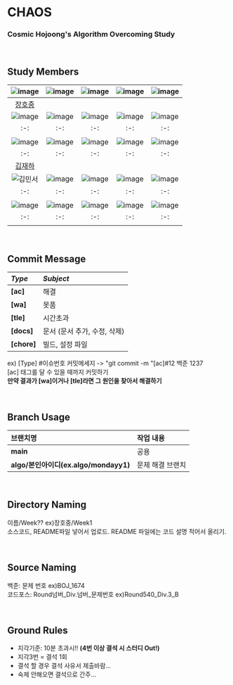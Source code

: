 # CHAOS
### Cosmic Hojoong's Algorithm Overcoming Study

</br>

## Study Members

|![image](https://avatars.githubusercontent.com/u/128250130?v=4)|![image]()|![image]()|![image]()|![image]()|
|:-:|:-:|:-:|:-:|:-:|
|[장호중](https://github.com/mondayy1)|[]()|[]()|[]()|[]()|
|![image]()|![image]()|![image]()|![image]()|![image]()|
|:-:|:-:|:-:|:-:|:-:|
|[]()|[]()|[]()|[]()|[]()|
|![image](https://avatars.githubusercontent.com/u/128571125?s=400&u=a8dcb208498e3bbef65d196740552fcb4d3bafab&v=4)|![image]()|![image]()|![image]()|![image]()|
|:-:|:-:|:-:|:-:|:-:|
|[김재하](https://github.com/kjh3291)|[]()|[]()|[]()|[]()|
|![김민서](https://avatars.githubusercontent.com/u/128784989?s=400&u=50c911ede077ca58accc3b1d95d11103f2c3540f&v=4)|![image]()|![image]()|![image]()|![image]()|
|:-:|:-:|:-:|:-:|:-:|
|[]()|[]()|[]()|[]()|[]()|
|![image]()|![image]()|![image]()|![image]()|![image]()|
|:-:|:-:|:-:|:-:|:-:|
|[]()|[]()|[]()|[]()|[]()|

</br>

## Commit Message
|*Type*|*Subject*|
|:---|:---|
|**[ac]**|해결|
|**[wa]**|못품|
|**[tle]**|시간초과|
|**[docs]**|문서 (문서 추가, 수정, 삭제)|
|**[chore]**|빌드, 설정 파일|

ex) [Type] #이슈번호 커밋메세지 -> "git commit -m "[ac]#12 백준 1237   
[ac] 태그를 달 수 있을 때까지 커밋하기   
**만약 결과가 [wa]이거나 [tle]라면 그 원인을 찾아서 해결하기**

</br>

## Branch Usage
|브랜치명|작업 내용|
|:---|:---|
|**main**|공용|
|**algo/본인아이디(ex.algo/mondayy1)**|문제 해결 브랜치|

</br>

## Directory Naming
이름/Week?? ex)장호중/Week1 </br>
소스코드, README파일 넣어서 업로드. README 파일에는 코드 설명 적어서 올리기.

</br>

## Source Naming
백준: 문제 번호 ex)BOJ_1674 </br>
코드포스: Round넘버_Div.넘버_문제번호 ex)Round540_Div.3_B

</br>

## Ground Rules
* 지각기준: 10분 초과시!! **(4번 이상 결석 시 스터디 Out!)**
* 지각3번 = 결석 1회
* 결석 할 경우 결석 사유서 제출바람...
* 숙제 안해오면 결석으로 간주...

</br>

